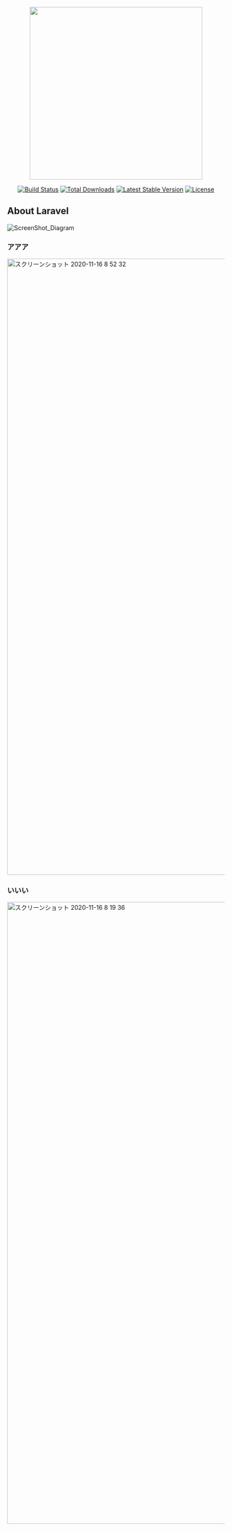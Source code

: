 <p align="center"><img src="https://res.cloudinary.com/dtfbvvkyp/image/upload/v1566331377/laravel-logolockup-cmyk-red.svg" width="400"></p>

<p align="center">
<a href="https://travis-ci.org/laravel/framework"><img src="https://travis-ci.org/laravel/framework.svg" alt="Build Status"></a>
<a href="https://packagist.org/packages/laravel/framework"><img src="https://poser.pugx.org/laravel/framework/d/total.svg" alt="Total Downloads"></a>
<a href="https://packagist.org/packages/laravel/framework"><img src="https://poser.pugx.org/laravel/framework/v/stable.svg" alt="Latest Stable Version"></a>
<a href="https://packagist.org/packages/laravel/framework"><img src="https://poser.pugx.org/laravel/framework/license.svg" alt="License"></a>
</p>

## About Laravel


![ScreenShot_Diagram](https://user-images.githubusercontent.com/58071320/99249787-fd2b5380-284d-11eb-8cdc-84311f34b4c8.png)


### アアア
<img width="1427" alt="スクリーンショット 2020-11-16 8 52 32" src="https://user-images.githubusercontent.com/58071320/99250326-d6215180-284e-11eb-8d85-1ede5e9d9c4f.png">

### いいい
<img width="1440" alt="スクリーンショット 2020-11-16 8 19 36" src="https://user-images.githubusercontent.com/58071320/99250313-cf92da00-284e-11eb-8d81-0d9210899fce.png">



